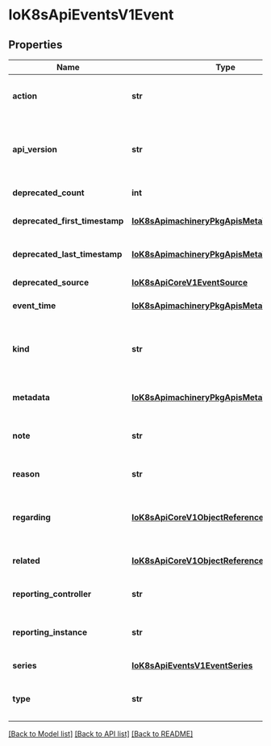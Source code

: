 # IoK8sApiEventsV1Event

## Properties
Name | Type | Description | Notes
------------ | ------------- | ------------- | -------------
**action** | **str** | action is what action was taken/failed regarding to the regarding object. It is machine-readable. This field cannot be empty for new Events and it can have at most 128 characters. | [optional] 
**api_version** | **str** | APIVersion defines the versioned schema of this representation of an object. Servers should convert recognized schemas to the latest internal value, and may reject unrecognized values. More info: https://git.k8s.io/community/contributors/devel/sig-architecture/api-conventions.md#resources | [optional] 
**deprecated_count** | **int** | deprecatedCount is the deprecated field assuring backward compatibility with core.v1 Event type. | [optional] 
**deprecated_first_timestamp** | [**IoK8sApimachineryPkgApisMetaV1Time**](IoK8sApimachineryPkgApisMetaV1Time.md) | deprecatedFirstTimestamp is the deprecated field assuring backward compatibility with core.v1 Event type. | [optional] 
**deprecated_last_timestamp** | [**IoK8sApimachineryPkgApisMetaV1Time**](IoK8sApimachineryPkgApisMetaV1Time.md) | deprecatedLastTimestamp is the deprecated field assuring backward compatibility with core.v1 Event type. | [optional] 
**deprecated_source** | [**IoK8sApiCoreV1EventSource**](IoK8sApiCoreV1EventSource.md) | deprecatedSource is the deprecated field assuring backward compatibility with core.v1 Event type. | [optional] 
**event_time** | [**IoK8sApimachineryPkgApisMetaV1MicroTime**](IoK8sApimachineryPkgApisMetaV1MicroTime.md) | eventTime is the time when this Event was first observed. It is required. | 
**kind** | **str** | Kind is a string value representing the REST resource this object represents. Servers may infer this from the endpoint the client submits requests to. Cannot be updated. In CamelCase. More info: https://git.k8s.io/community/contributors/devel/sig-architecture/api-conventions.md#types-kinds | [optional] 
**metadata** | [**IoK8sApimachineryPkgApisMetaV1ObjectMeta**](IoK8sApimachineryPkgApisMetaV1ObjectMeta.md) | Standard object&#39;s metadata. More info: https://git.k8s.io/community/contributors/devel/sig-architecture/api-conventions.md#metadata | [optional] 
**note** | **str** | note is a human-readable description of the status of this operation. Maximal length of the note is 1kB, but libraries should be prepared to handle values up to 64kB. | [optional] 
**reason** | **str** | reason is why the action was taken. It is human-readable. This field cannot be empty for new Events and it can have at most 128 characters. | [optional] 
**regarding** | [**IoK8sApiCoreV1ObjectReference**](IoK8sApiCoreV1ObjectReference.md) | regarding contains the object this Event is about. In most cases it&#39;s an Object reporting controller implements, e.g. ReplicaSetController implements ReplicaSets and this event is emitted because it acts on some changes in a ReplicaSet object. | [optional] 
**related** | [**IoK8sApiCoreV1ObjectReference**](IoK8sApiCoreV1ObjectReference.md) | related is the optional secondary object for more complex actions. E.g. when regarding object triggers a creation or deletion of related object. | [optional] 
**reporting_controller** | **str** | reportingController is the name of the controller that emitted this Event, e.g. &#x60;kubernetes.io/kubelet&#x60;. This field cannot be empty for new Events. | [optional] 
**reporting_instance** | **str** | reportingInstance is the ID of the controller instance, e.g. &#x60;kubelet-xyzf&#x60;. This field cannot be empty for new Events and it can have at most 128 characters. | [optional] 
**series** | [**IoK8sApiEventsV1EventSeries**](IoK8sApiEventsV1EventSeries.md) | series is data about the Event series this event represents or nil if it&#39;s a singleton Event. | [optional] 
**type** | **str** | type is the type of this event (Normal, Warning), new types could be added in the future. It is machine-readable. This field cannot be empty for new Events. | [optional] 

[[Back to Model list]](../README.md#documentation-for-models) [[Back to API list]](../README.md#documentation-for-api-endpoints) [[Back to README]](../README.md)


